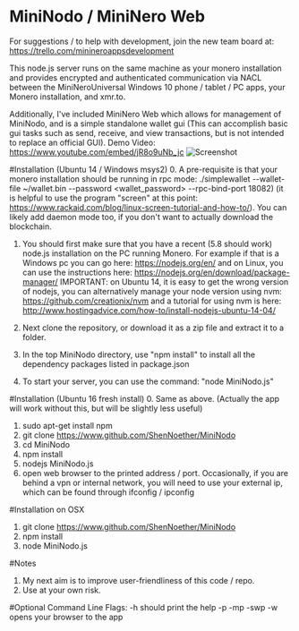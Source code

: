 # MiniNodo / MiniNero Web

For suggestions / to help with development, join the new team board at: https://trello.com/minineroappsdevelopment

This node.js server runs on the same machine as your monero installation and provides encrypted and authenticated communication via NACL between the MiniNeroUniversal Windows 10 phone / tablet / PC apps, your Monero installation, and xmr.to. 

Additionally, I've included MiniNero Web which allows for management of MiniNodo, and is a simple standalone wallet gui (This can accomplish basic gui tasks such as send, receive, and view transactions, but is not intended to replace an official GUI). 
Demo Video: https://www.youtube.com/embed/jR8o9uNb_jc
![Screenshot](http://i.imgur.com/j69UmWI.png)

#Installation (Ubuntu 14 / Windows msys2)
0. A pre-requisite is that your monero installation should be running in rpc mode: ./simplewallet --wallet-file ~/wallet.bin --password <wallet_password> --rpc-bind-port 18082)   (it is helpful to use the program "screen" at this point: https://www.rackaid.com/blog/linux-screen-tutorial-and-how-to/). You can likely add daemon mode too, if you don't want to actually download the blockchain.

1. You should first make sure that you have a recent (5.8 should work) node.js installation on the PC running Monero. For example if that is a Windows pc you can go here: https://nodejs.org/en/ and on Linux, you can use the instructions here: https://nodejs.org/en/download/package-manager/  IMPORTANT: on Ubuntu 14, it is easy to get the wrong version of nodejs, you can alternatively manage your node version using nvm: https://github.com/creationix/nvm and a tutorial for using nvm is here: http://www.hostingadvice.com/how-to/install-nodejs-ubuntu-14-04/ 

2. Next clone the repository, or download it as a zip file and extract it to a folder. 

3. In the top MiniNodo directory, use "npm install" to install all the dependency packages listed in package.json

4. To start your server, you can use the command: "node MiniNodo.js"  

#Installation (Ubuntu 16 fresh install)
0. Same as above. (Actually the app will work without this, but will be slightly less useful)
1. sudo apt-get install npm
2. git clone https://www.github.com/ShenNoether/MiniNodo 
3. cd MiniNodo
4. npm install 
5. nodejs MiniNodo.js 
6. open web browser to the printed address / port. Occasionally, if you are behind a vpn or internal network, you will need to use your external ip, which can be found through ifconfig / ipconfig

#Installation on OSX
1. git clone  https://www.github.com/ShenNoether/MiniNodo 
2. npm install
3. node MiniNodo.js 


#Notes
1. My next aim is to improve user-friendliness of this code / repo. 
2. Use at your own risk. 

#Optional Command Line Flags:
-h should print the help
-p <password>
-mp <port for mininero web>
-swp <simplewallet port>
-w    opens your browser to the app


